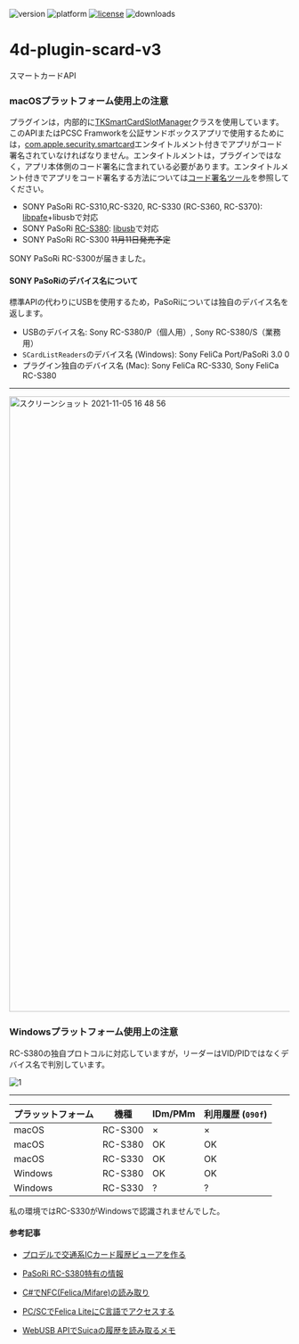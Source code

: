 ![version](https://img.shields.io/badge/version-17%2B-3E8B93)
![platform](https://img.shields.io/static/v1?label=platform&message=mac-intel%20|%20mac-arm%20|%20win-64&color=blue)
[![license](https://img.shields.io/github/license/miyako/4d-plugin-scard-v3)](LICENSE)
![downloads](https://img.shields.io/github/downloads/miyako/4d-plugin-scard-v3/total)

# 4d-plugin-scard-v3
スマートカードAPI

### macOSプラットフォーム使用上の注意

プラグインは，内部的に[TKSmartCardSlotManager](https://developer.apple.com/documentation/cryptotokenkit/tksmartcardslotmanager?language=objc)クラスを使用しています。このAPIまたはPCSC Framworkを公証サンドボックスアプリで使用するためには，[com.apple.security.smartcard](https://developer.apple.com/documentation/bundleresources/entitlements/com_apple_security_smartcard?language=objc)エンタイトルメント付きでアプリがコード署名されていなければなりません。エンタイトルメントは，プラグインではなく，アプリ本体側のコード署名に含まれている必要があります。エンタイトルメント付きでアプリをコード署名する方法については[コード署名ツール](https://github.com/miyako/4d-class-build-application)を参照してください。

* SONY PaSoRi RC-S310,RC-S320, RC-S330 (RC-S360, RC-S370): [libpafe](https://github.com/rfujita/libpafe)+libusbで対応
* SONY PaSoRi [RC-S380](https://www.sony.co.jp/Products/felica/consumer/support/faq/detail/253.html): [libusb](https://github.com/libusb/libusb)で対応
* SONY PaSoRi RC-S300 ~~11月11日発売予定~~

SONY PaSoRi RC-S300が届きました。

#### SONY PaSoRiのデバイス名について

標準APIの代わりにUSBを使用するため，PaSoRiについては独自のデバイス名を返します。

* USBのデバイス名: Sony RC-S380/P（個人用）, Sony RC-S380/S（業務用）
* `SCardListReaders`のデバイス名 (Windows): Sony FeliCa Port/PaSoRi 3.0 0
* プラグイン独自のデバイス名 (Mac): Sony FeliCa RC-S330, Sony FeliCa RC-S380

---

<img width="1104" alt="スクリーンショット 2021-11-05 16 48 56" src="https://user-images.githubusercontent.com/1725068/140476325-73319d2e-2af2-40f4-9012-647e1a225102.png">

### Windowsプラットフォーム使用上の注意

RC-S380の独自プロトコルに対応していますが，リーダーはVID/PIDではなくデバイス名で判別しています。

![1](https://user-images.githubusercontent.com/1725068/140601288-027c4fe3-d544-43a0-b248-61d61545db6e.png)

---

|  プラッットフォーム  |  機種  | IDm/PMm | 利用履歴 (`090f`) |
| ---- | ---- | ---- | ---- |
|  macOS  |  RC-S300  | × | × |
|  macOS  |  RC-S380  | OK | OK |
|  macOS  |  RC-S330  | OK | OK |
|  Windows  |  RC-S380 | OK | OK |
|  Windows  |  RC-S330 | ? | ? |

私の環境ではRC-S330がWindowsで認識されませんでした。

#### 参考記事

* [プロデルで交通系ICカード履歴ビューアを作る](https://wp.utopiat.net/2017/08/305/)

* [PaSoRi RC-S380特有の情報](https://tomosoft.jp/design/?p=5543)

* [C#でNFC(Felica/Mifare)の読み取り](https://office-fun.com/techmemo-csharp-nfcreading-practice02/)

* [PC/SCでFelica LiteにC言語でアクセスする](https://qiita.com/gpsnmeajp/items/d4810b175189609494ac)

* [WebUSB APIでSuicaの履歴を読み取るメモ](https://www.kenichi-odo.com/articles/2020_10_11_read-suica-by-webusb)
